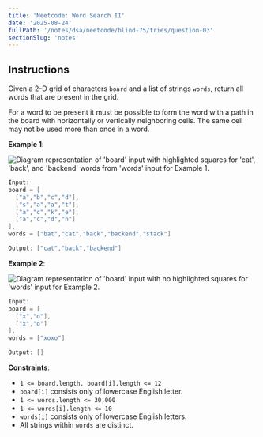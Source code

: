 ```yaml
---
title: 'Neetcode: Word Search II'
date: '2025-08-24'
fullPath: '/notes/dsa/neetcode/blind-75/tries/question-03'
sectionSlug: 'notes'
---
```


## Instructions

Given a 2-D grid of characters `board` and a list of strings `words`, return all words that are present in the grid.

For a word to be present it must be possible to form the word with a path in the board with horizontally or vertically neighboring cells. The same cell may not be used more than once in a word.

**Example 1**:

<img src="https://imagedelivery.net/CLfkmk9Wzy8_9HRyug4EVA/06435c8e-bac3-49f5-5df7-77fd5dd42800/public" alt="Diagram representation of 'board' input with highlighted squares for 'cat', 'back', and 'backend' words from 'words' input for Example 1.">

```java
Input:
board = [
  ["a","b","c","d"],
  ["s","a","a","t"],
  ["a","c","k","e"],
  ["a","c","d","n"]
],
words = ["bat","cat","back","backend","stack"]

Output: ["cat","back","backend"]
```

**Example 2**:

<img src="https://imagedelivery.net/CLfkmk9Wzy8_9HRyug4EVA/6f244a10-78bf-4a30-0a5f-b8f3e03ce000/public" alt="Diagram representation of 'board' input with no highlighted squares for 'words' input for Example 2.">

```java
Input:
board = [
  ["x","o"],
  ["x","o"]
],
words = ["xoxo"]

Output: []
```

**Constraints**:

- `1 <= board.length, board[i].length <= 12`
- `board[i]` consists only of lowercase English letter.
- `1 <= words.length <= 30,000`
- `1 <= words[i].length <= 10`
- `words[i]` consists only of lowercase English letters.
- All strings within `words` are distinct.
